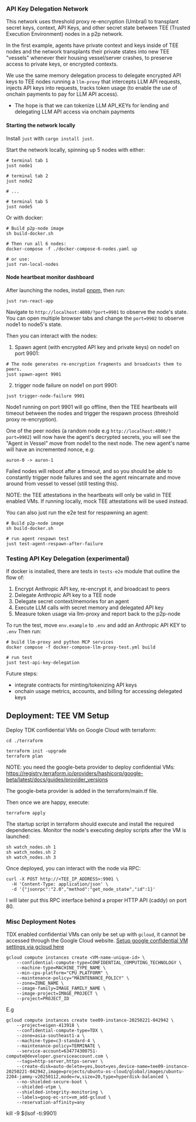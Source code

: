 
### API Key Delegation Network

This network uses threshold proxy re-encryption (Umbral) to transplant secret keys, context, API Keys, and other secret state between TEE (Trusted Execution Environment) nodes in a p2p network.

In the first example, agents have private context and keys inside of TEE nodes and the network transplants their private states into new TEE "vessels" whenever their housing vessel/server crashes, to preserve access to private keys, or encrypted contexts.

We use the same memory delegation process to delegate encrypted API keys to TEE nodes running a `llm-proxy` that intercepts LLM API requests, injects API keys into requests, tracks token usage (to enable the use of onchain payments to pay for LLM API access).
- The hope is that we can tokenize LLM API_KEYs for lending and delegating LLM API access via onchain payments


#### Starting the network locally

Install `just` with `cargo install just`.

Start the network locally, spinning up 5 nodes with either:

```
# terminal tab 1
just node1

# terminal tab 2
just node2

# ...

# terminal tab 5
just node5
```

Or with docker:
```
# Build p2p-node image
sh build-docker.sh

# Then run all 6 nodes:
docker-compose -f ./docker-compose-6-nodes.yaml up

# or use:
just run-local-nodes

```

#### Node heartbeat monitor dashboard

After launching the nodes, install [pnpm](https://pnpm.io/), then run:
```
just run-react-app
```

Navigate to `http://localhost:4000/?port=9901` to observe the node's state.
You can open multiple browser tabs and change the `port=9902` to observe node1 to node5's state.

Then you can interact with the nodes:

1) Spawn agent (with encrypted API key and private keys) on node1 on port 9901:
```
# The node generates re-encryption fragments and broadcasts them to peers.
just spawn-agent 9901
```

2) trigger node failure on node1 on port 9901:
```
just trigger-node-failure 9901
```

Node1 running on port 9901 will go offline, then the TEE heartbeats will timeout between the nodes and trigger the respawn process (threshold proxy re-encryption).

One of the peer nodes (a random node e.g `http://localhost:4000/?port=9902`) will now have the agent's decrypted secrets, you will see the "Agent in Vessel" move from node1 to the next node. The new agent's name will have an incremented nonce, e.g:
```
auron-0 -> auron-1
```

Failed nodes will reboot after a timeout, and so you should be able to constantly trigger node failures and see the agent reincarnate and move around from vessel to vessel (still testing this).

NOTE: the TEE attestations in the heartbeats will only be valid in TEE enabled VMs. If running locally, mock TEE attestations will be used instead.

You can also just run the e2e test for respawning an agent:
```
# Build p2p-node image
sh build-docker.sh

# run agent respawn test
just test-agent-respawn-after-failure
```


### Testing API Key Delegation (experimental)

If docker is installed, there are tests in `tests-e2e` module that outline the flow of:

1. Encrypt Anthropic API key, re-encrypt it, and broadcast to peers
2. Delegate Anthropic API key to a TEE node
3. Delegate secret context/memories for an agent
4. Execute LLM calls with secret memory and delegated API key
5. Measure token usage via llm-proxy and report back to the p2p-node

To run the test, move `env.example` to `.env` and add an Anthropic API KEY to `.env`
Then run:
```
# build llm-proxy and python MCP services
docker compose -f docker-compose-llm-proxy-test.yml build

# run test
just test-api-key-delegation
```

Future steps:
- integrate contracts for minting/tokenizing API keys
- onchain usage metrics, accounts, and billing for accessing delegated keys


## Deployment: TEE VM Setup

Deploy TDK confidential VMs on Google Cloud with terraform:
```
cd ./terraform

terraform init -upgrade
terraform plan
```
NOTE: you need the google-beta provider to deploy confidential VMs: https://registry.terraform.io/providers/hashicorp/google-beta/latest/docs/guides/provider_versions

The google-beta provider is added in the terraform/main.tf file.

Then once we are happy, execute:
```
terraform apply
```

The startup script in terraform should execute and install the required dependencies.
Monitor the node's executing deploy scripts after the VM is launched:
```
sh watch_nodes.sh 1
sh watch_nodes.sh 2
sh watch_nodes.sh 3
```

Once deployed, you can interact with the node via RPC:
```
curl -X POST http://<TEE_IP_ADDRESS>:9901 \
  -H 'Content-Type: application/json' \
  -d '{"jsonrpc":"2.0","method":"get_node_state","id":1}'
```

I will later put this RPC interface behind a proper HTTP API (caddy) on port 80.


### Misc Deployment Notes

TDX enabled confidential VMs can only be set up with `gcloud`, it cannot be accessed through the Google Cloud website.
[Setup google confidential VM settings via gcloud here](https://cloud.google.com/confidential-computing/confidential-vm/docs/create-a-confidential-vm-instance#gcloud)

```
gcloud compute instances create <VM-name-unique-id> \
    --confidential-compute-type=CONFIDENTIAL_COMPUTING_TECHNOLOGY \
    --machine-type=MACHINE_TYPE_NAME \
    --min-cpu-platform="CPU_PLATFORM" \
    --maintenance-policy="MAINTENANCE_POLICY" \
    --zone=ZONE_NAME \
    --image-family=IMAGE_FAMILY_NAME \
    --image-project=IMAGE_PROJECT \
    --project=PROJECT_ID
```

E.g
```
gcloud compute instances create tee09-instance-20250221-042942 \
    --project=eigen-413918 \
    --confidential-compute-type=TDX \
    --zone=asia-southeast1-a \
    --machine-type=c3-standard-4 \
    --maintenance-policy=TERMINATE \
    --service-account=634774300751-compute@developer.gserviceaccount.com \
    --tags=http-server,https-server \
    --create-disk=auto-delete=yes,boot=yes,device-name=tee09-instance-20250221-042942,image=projects/ubuntu-os-cloud/global/images/ubuntu-2204-jammy-v20250112,mode=rw,size=20,type=hyperdisk-balanced \
    --no-shielded-secure-boot \
    --shielded-vtpm \
    --shielded-integrity-monitoring \
    --labels=goog-ec-src=vm_add-gcloud \
    --reservation-affinity=any
```

kill -9 $(lsof -ti:9901)
